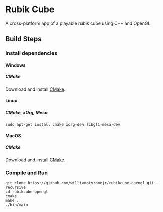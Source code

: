 # Rubik Cube 
A cross-platform app of a playable rubik cube using C++ and OpenGL.

## Build Steps

### Install dependencies

#### Windows
##### CMake
Download and install [CMake](http://www.cmake.org/cmake/resources/software.html).


#### Linux 
##### CMake, xOrg, Mesa
    sudo apt-get install cmake xorg-dev libgl1-mesa-dev
    
#### MacOS
##### CMake
Download and install [CMake](http://www.cmake.org/cmake/resources/software.html).

### Compile and Run
    git clone https://github.com/williamstyronejr/rubikcube-opengl.git -recursive
    cd rubikcube-opengl
    cmake .
    make .
    ./bin/main